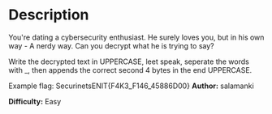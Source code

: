 # Description
You're dating a cybersecurity enthusiast. He surely loves you, but in his own way - A nerdy way. 
Can you decrypt what he is trying to say?

Write the decrypted text in UPPERCASE, leet speak, seperate the words with _, then appends the correct second 4 bytes in the end UPPERCASE.

Example flag: SecurinetsENIT{F4K3_F146_45886D00}
**Author:** salamanki

**Difficulty:** Easy
